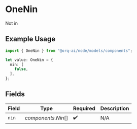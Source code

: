 # OneNin

Not in

## Example Usage

```typescript
import { OneNin } from "@orq-ai/node/models/components";

let value: OneNin = {
  nin: [
    false,
  ],
};
```

## Fields

| Field              | Type               | Required           | Description        |
| ------------------ | ------------------ | ------------------ | ------------------ |
| `nin`              | *components.Nin*[] | :heavy_check_mark: | N/A                |